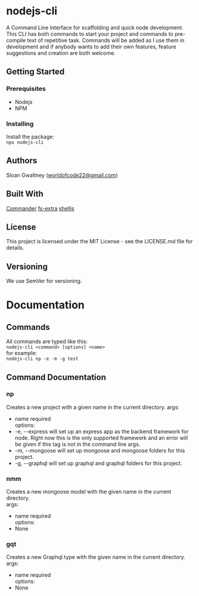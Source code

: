 # nodejs-cli
A Command Line Interface for scaffolding and quick node development. This CLI has both commands to start your project and commands to pre-compile text of repetitive task. Commands will be added as I use them in development and if anybody wants to add their own features, feature suggestions and creation are both welcome.
## Getting Started
### Prerequisites
* Nodejs
* NPM
### Installing
Install the package:   
``` npx nodejs-cli ```
## Authors
Sloan Gwaltney (worldofcode22@gmail.com)
## Built With
[Commander](https://www.npmjs.com/package/commander)
[fs-extra](https://www.npmjs.com/package/fs-extra)
[shelljs](https://www.npmjs.com/package/shelljs)
## License
This project is licensed under the MIT License - see the LICENSE.md file for details.
## Versioning
We use SemVer for versioning.

# Documentation
## Commands
All commands are typed like this:   
``` nodejs-cli <command> [options] <name> ```   
for example:   
``` nodejs-cli np -e -m -g test ```   
## Command Documentation
### np 
Creates a new project with a given name in the current directory.
args: 
  * name required   
options:   
  * -e, --express will set up an express app as the backend framework for node. Right now this is the only supported framework and an   error will be given if this tag is not in the command line args.
  * -m, --mongoose will set up mongoose and mongoose folders for this project.
  * -g, --graphql will set up graphql and graphql folders for this project.
### nmm <name>
Creates a new mongoose model with the given name in the current directory.  
args:   
  * name required   
options:   
  * None
### gqt <name>
Creates a new Graphql type with the given name in the current directory.   
args:   
  * name required   
options:   
  * None

